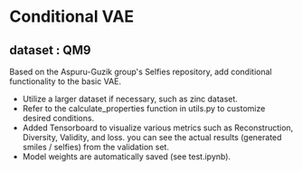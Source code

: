 # Conditional VAE

## dataset : QM9

Based on the Aspuru-Guzik group's Selfies repository, add conditional functionality to the basic VAE.

- Utilize a larger dataset if necessary, such as zinc dataset.
- Refer to the calculate_properties function in utils.py to customize desired conditions.
- Added Tensorboard to visualize various metrics such as Reconstruction, Diversity, Validity, and loss. you can see the actual results (generated smiles / selfies) from the validation set.
- Model weights are automatically saved (see test.ipynb).
